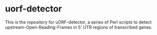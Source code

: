 uorf-detector
=============

This is the repository for uORF-detector, a series of Perl scripts to detect upstream-Open-Reading-Frames in 5' UTR regions of transcribed genes.
